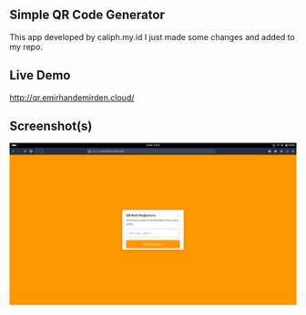 ## Simple QR Code Generator
This app developed by caliph.my.id I just made some changes and added to my repo.

## Live Demo
http://qr.emirhandemirden.cloud/

## Screenshot(s)

![App Screenshot](https://github.com/emirhandemirden/simple-qr-code-generator/blob/main/simple-qr-code-generator.png)
